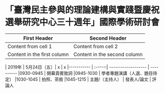 # 「臺灣民主參與的理論建構與實踐暨慶祝選舉研究中心三十週年」國際學術研討會


First Header | Second Header
------------ | -------------
Content from cell 1 | Content from cell 2
Content in the first column | Content in the second column

<table>
| 2019年     | 5月24日（五）|  x              |  x 
|----------- | :-----:| ------------------- | ----------    
|0930-0945   |  開幕貴賓致詞  
|0945-1030   |  學者專題演講（人選、題目待定）   
|1030-1045   |  拍照、茶敘   
|1045-1215   | 主題/（主持人） | 發表人/論文  | 評論人  
</table>
